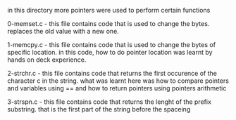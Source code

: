 in this directory more pointers were used to perform certain functions

0-memset.c - 
this file contains code that is used to change the bytes. replaces the old value with a new one.

1-memcpy.c -
this file contains code that is used to change the bytes of specific location. in this code, how to do pointer location was learnt by hands on deck experience.

2-strchr.c -
this file contains code that returns the first occurence of the character c in the string. what was learnt here was how to compare pointers and variables using == and how to return pointers using pointers arithmetic

3-strspn.c -
this file contains code that returns the lenght of the prefix substring. that is the first part of the string before the spaceing
